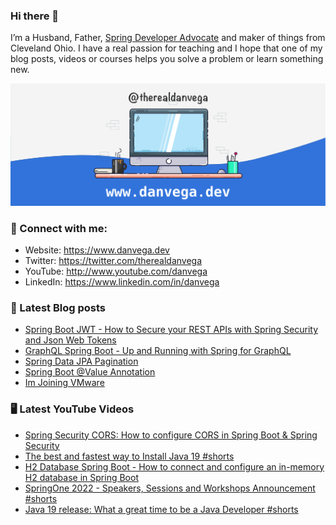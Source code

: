 ### Hi there 👋

I’m a Husband, Father, [Spring Developer Advocate](https://tanzu.vmware.com/developer/advocates/) and maker of things from Cleveland Ohio. I have a real passion for teaching and I hope that one of my blog posts, videos or courses helps you solve a problem or learn something new.

![Profile Header](./github_profile_header.png)

### 🤝 Connect with me:

- Website: https://www.danvega.dev
- Twitter: https://twitter.com/therealdanvega
- YouTube: http://www.youtube.com/danvega
- LinkedIn: https://www.linkedin.com/in/danvega

### 📝 Latest Blog posts

<!-- BLOG-POST-LIST:START -->
- [Spring Boot JWT - How to Secure your REST APIs with Spring Security and Json Web Tokens](https://www.danvega.dev/blog/2022/09/06/spring-security-jwt)
- [GraphQL Spring Boot - Up and Running with Spring for GraphQL](https://www.danvega.dev/blog/2022/05/17/spring-for-graphql)
- [Spring Data JPA Pagination](https://www.danvega.dev/blog/2022/05/12/spring-data-jpa-pagination)
- [Spring Boot @Value Annotation](https://www.danvega.dev/blog/2022/05/11/spring-boot-value-annotation)
- [Im Joining VMware](https://www.danvega.dev/blog/2022/01/24/im-joining-vmware)
<!-- BLOG-POST-LIST:END -->

### 🖥 Latest YouTube Videos

<!-- YOUTUBE:START -->
- [Spring Security CORS: How to configure CORS in Spring Boot &amp; Spring Security](https://www.youtube.com/watch?v=HRwlT_etr60)
- [The best and fastest way to Install Java 19 #shorts](https://www.youtube.com/watch?v=VZoqz9PPHNs)
- [H2 Database Spring Boot - How to connect and configure an in-memory H2 database in Spring Boot](https://www.youtube.com/watch?v=PSrHcCwvfVQ)
- [SpringOne 2022 - Speakers, Sessions and Workshops Announcement #shorts](https://www.youtube.com/watch?v=BP71pgx1bi4)
- [Java 19 release: What a great time to be a Java Developer #shorts](https://www.youtube.com/watch?v=KirPiS-M_Gg)
<!-- YOUTUBE:END -->
